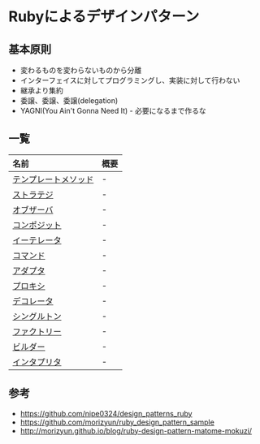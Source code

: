 # Rubyによるデザインパターン
## 基本原則
* 変わるものを変わらないものから分離
* インターフェイスに対してプログラミングし、実装に対して行わない
* 継承より集約
* 委譲、委譲、委譲(delegation)
* YAGNI(You Ain't Gonna Need It) - 必要になるまで作るな

## 一覧

| 名前 | 概要 |
|:---|:---|
| [テンプレートメソッド](https://github.com/rikoroku/ruby_design_patterns/template_method) | - |
| [ストラテジ](https://github.com/rikoroku/ruby_design_patterns/strategy) | - |
| [オブザーバ](https://github.com/rikoroku/ruby_design_patterns/observer) | - |
| [コンポジット](https://github.com/rikoroku/ruby_design_patterns/composite) | - |
| [イーテレータ](https://github.com/rikoroku/ruby_design_patterns/iterator) | - |
| [コマンド](https://github.com/rikoroku/ruby_design_patterns/adapter) | - |
| [アダプタ](https://github.com/rikoroku/ruby_design_patterns/strategy) | - |
| [プロキシ](https://github.com/rikoroku/ruby_design_patterns/proxy) | - |
| [デコレータ](https://github.com/rikoroku/ruby_design_patterns/decorator) | - |
| [シングルトン](https://github.com/rikoroku/ruby_design_patterns/singleton) | - |
| [ファクトリー](https://github.com/rikoroku/ruby_design_patterns/factory) | - |
| [ビルダー](https://github.com/rikoroku/ruby_design_patterns/builder) | - |
| [インタプリタ](https://github.com/rikoroku/ruby_design_patterns/interpreter) | - |

## 参考
* https://github.com/nipe0324/design_patterns_ruby
* https://github.com/morizyun/ruby_design_pattern_sample
* http://morizyun.github.io/blog/ruby-design-pattern-matome-mokuzi/

